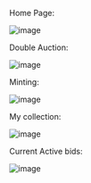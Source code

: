 Home Page:

![image](https://github.com/user-attachments/assets/41b925b2-8edf-42f6-b5ab-92f4a7d510af)

Double Auction:

![image](https://github.com/user-attachments/assets/c6cc2c4a-7e11-4fa6-94e2-a39ddde39532)

Minting:

![image](https://github.com/user-attachments/assets/d12a4ea1-692b-4e51-891b-24bb44c64bf8)

My collection:

![image](https://github.com/user-attachments/assets/ce10f1a6-8026-47f3-8937-651785675662)

Current Active bids:

![image](https://github.com/user-attachments/assets/39fd16e3-78e6-4e7d-b4cc-b1e126c651f1)
 
